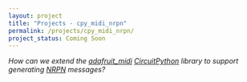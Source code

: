 ```yaml
---
layout: project
title: "Projects - cpy_midi_nrpn"
permalink: /projects/cpy_midi_nrpn/
project_status: Coming Soon
---
```


_How can we extend the [adafruit_midi][afmidi] [CircuitPython][cpy] library to support_
_generating [NRPN][nrpn] messages?_

[afmidi]: <https://github.com/adafruit/Adafruit_CircuitPython_MIDI>
[cpy]: <https://circuitpython.org/>
[nrpn]: <https://en.wikipedia.org/wiki/NRPN>

